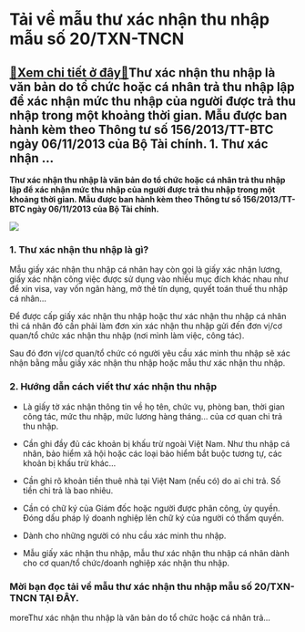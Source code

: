 Tải về mẫu thư xác nhận thu nhập mẫu số 20/TXN-TNCN
===================================================

[:gift:Xem chi tiết ở đây:gift:](https://hddtvn.com/tai-ve-mau-thu-xac-nhan-thu-nhap-mau-so-20-txn-tncn/)Thư xác nhận thu nhập là văn bản do tổ chức hoặc cá nhân trả thu nhập lập để xác nhận mức thu nhập của người được trả thu nhập trong một khoảng thời gian. Mẫu được ban hành kèm theo Thông tư số 156/2013/TT-BTC ngày 06/11/2013 của Bộ Tài chính. 1. Thư xác nhận …
---------------------------------------------------------------------------------------------------------------------------------------------------------------------------------------------------------------------------------------------------------------------

**Thư xác nhận thu nhập là văn bản do tổ chức hoặc cá nhân trả thu nhập lập để xác nhận mức thu nhập của người được trả thu nhập trong một khoảng thời gian. Mẫu được ban hành kèm theo Thông tư số 156/2013/TT-BTC ngày 06/11/2013 của Bộ Tài chính.**


![](https://hddtvn.com/wp-content/uploads/2021/01/8GroPqi.png)


### 1. Thư xác nhận thu nhập là gì?


Mẫu giấy xác nhận thu nhập cá nhân hay còn gọi là giấy xác nhận lương, giấy xác nhận công việc được sử dụng vào nhiều mục đích khác nhau như để xin visa, vay vốn ngân hàng, mở thẻ tín dụng, quyết toán thuế thu nhập cá nhân…


Để được cấp giấy xác nhận thu nhập hoặc thư xác nhận thu nhập cá nhân thì cá nhân đó cần phải làm đơn xin xác nhận thu nhập gửi đến đơn vị/cơ quan/tổ chức xác nhận thu nhập (nơi mình làm việc, công tác).


Sau đó đơn vị/cơ quan/tổ chức có người yêu cầu xác minh thu nhập sẽ xác nhận bằng mẫu giấy xác nhận thu nhập hoặc mẫu thư xác nhận thu nhập.


### 2. Hướng dẫn cách viết thư xác nhận thu nhập




* Là giấy tờ xác nhận thông tin về họ tên, chức vụ, phòng ban, thời gian công tác, mức thu nhập, mức lương hàng tháng… của cơ quan chi trả thu nhập.

* Cần ghi đầy đủ các khoản bị khấu trừ ngoài Việt Nam. Như thu nhập cá nhân, bảo hiểm xã hội hoặc các loại bảo hiểm bắt buộc tương tự, các khoản bị khấu trừ khác…

* Cần ghi rõ khoản tiền thuê nhà tại Việt Nam (nếu có) do ai chi trả. Số tiền chi trả là bao nhiêu.

* Cần có chữ ký của Giám đốc hoặc người được phân công, ủy quyền. Đóng dấu pháp lý doanh nghiệp lên chữ ký của người có thẩm quyền.

* Dành cho những người có nhu cầu xác minh thu nhập.

* Mẫu giấy xác nhận thu nhập, mẫu thư xác nhận thu nhập cá nhân dành cho cơ quan/tổ chức/doanh nghiệp xác nhận thu nhập.



### Mời bạn đọc tải về mẫu thư xác nhận thu nhập mẫu số 20/TXN-TNCN **TẠI ĐÂY**.


moreThư xác nhận thu nhập là văn bản do tổ chức hoặc cá nhân trả…

